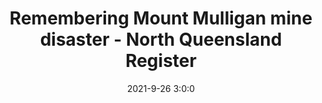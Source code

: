 ---
"title": "Remembering Mount Mulligan mine disaster - North Queensland Register"
"date": "2021-9-26 3:0:0"
"feed_name": "GOOGLENEWSMINING"
"feed_website": "https://news.google.com/search?q=mining%2Bincident&hl=en-US&gl=US&ceid=US:en"
"feed_rss": "https://news.google.com/rss/search?q=mining%2Bincident&hl=en-US&gl=US&ceid=US:en"
"link": "https://www.northqueenslandregister.com.au/story/7442801/century-on-from-mount-mulligan-mine-disaster/"
"source": "{'href': 'https://www.northqueenslandregister.com.au', 'title': 'North Queensland Register'}"
"file": "_posts/2021-1-1-e14d8418a23698007a797f6e0a0dd3170dbcede2.md"
"accident": "1"
"drilling": "1"
"dead": "0"
"injured": "0"
"arrested": "0"
"where": "unknown site"
"causes": "unknown"
"place": "unknown place"
---